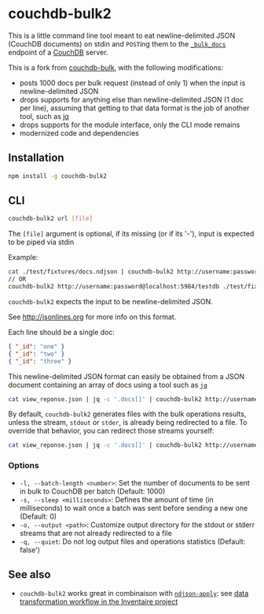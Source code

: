 # couchdb-bulk2

This is a little command line tool meant to eat newline-delimited JSON (CouchDB documents) on stdin and `POST`ing them to the [`_bulk_docs`](http://docs.couchdb.org/en/stable/api/database/bulk-api.html#db-bulk-docs) endpoint of a [CouchDB](https://couchdb.apache.org/) server.

This is a fork from [couchdb-bulk](https://github.com/jo/couchdb-bulk), with the following modifications:
* posts 1000 docs per bulk request (instead of only 1) when the input is newline-delimited JSON
* drops supports for anything else than newline-delimited JSON (1 doc per line), assuming that getting to that data format is the job of another tool, such as [jq](https://stedolan.github.io/jq/)
* drops supports for the module interface, only the CLI mode remains
* modernized code and dependencies

## Installation

```sh
npm install -g couchdb-bulk2
```

## CLI

```sh
couchdb-bulk2 url [file]
```

The `[file]` argument is optional, if its missing (or if its '-'), input is expected to be piped via stdin

Example:

```sh
cat ./test/fixtures/docs.ndjson | couchdb-bulk2 http://username:password@localhost:5984/testdb
// OR
couchdb-bulk2 http://username:password@localhost:5984/testdb ./test/fixtures/docs.ndjson
```

`couchdb-bulk2` expects the input to be newline-delimited JSON.

See http://jsonlines.org for more info on this format.

Each line should be a single doc:
```json
{ "_id": "one" }
{ "_id": "two" }
{ "_id": "three" }
```

This newline-delimited JSON format can easily be obtained from a JSON document containing an array of docs using a tool such as [`jq`](https://stedolan.github.io/jq/)
```sh
cat view_reponse.json | jq -c '.docs[]' | couchdb-bulk2 http://username:password@localhost:5984/testdb
```

By default, `couchdb-bulk2` generates files with the bulk operations results, unless the stream, `stdout` or `stder`, is already being redirected to a file. To override that behavior, you can redirect those streams yourself:
```sh
cat view_reponse.json | jq -c '.docs[]' | couchdb-bulk2 http://username:password@localhost:5984/testdb > ./stdout 2> ./stderr
```

### Options
* `-l, --batch-length <number>`: Set the number of documents to be sent in bulk to CouchDB per batch (Default: 1000)
* `-s, --sleep <milliseconds>`: Defines the amount of time (in milliseconds) to wait once a batch was sent before sending a new one (Default: 0)
* `-o, --output <path>`: Customize output directory for the stdout or stderr streams that are not already redirected to a file
* `-q, --quiet`: Do not log output files and operations statistics (Default: false')

## See also
* `couchdb-bulk2` works great in combinaison with [`ndjson-apply`](https://github.com/maxlath/ndjson-apply): see [data transformation workflow in the Inventaire project](https://github.com/inventaire/inventaire/blob/master/docs/data_transformation.md#data-transformation)

